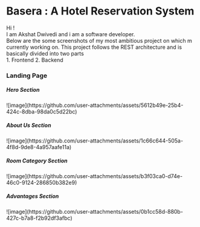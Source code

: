 <h1>Basera : A Hotel Reservation System </h1>
Hi ! <br/>
I am Akshat Dwivedi and i am a software developer. <br/>
Below are the some screenshots of my most ambitious project on which m currently working on. This project follows the REST architecture and is basically divided into two parts <br/>
1. Frontend
2. Backend

<h3>Landing Page</h3>
<h5>Hero Section</h5>
![image](https://github.com/user-attachments/assets/5612b49e-25b4-424c-8dba-98da0c5d22bc)
<h5>About Us Section</h5>
![image](https://github.com/user-attachments/assets/1c66c644-505a-4f8d-9de8-4a957aafe11a)
<h5>Room Category Section</h5>
![image](https://github.com/user-attachments/assets/b3f03ca0-d74e-46c0-9124-286850b382e9)
<h5>Advantages Section</h5>
![image](https://github.com/user-attachments/assets/0b1cc58d-880b-427c-b7a8-f2b92df3afbc)

